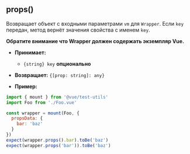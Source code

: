 ## props()

Возвращает объект с входными параметрами `vm` для `Wrapper`. Если `key` передан, метод вернёт значения свойства с именем `key`.

**Обратите внимание что Wrapper должен содержать экземпляр Vue.**

- **Принимает:**

  - `{string} key` **опционально**

- **Возвращает:** `{[prop: string]: any}`

- **Пример:**

```js
import { mount } from '@vue/test-utils'
import Foo from './Foo.vue'

const wrapper = mount(Foo, {
  propsData: {
    bar: 'baz'
  }
})
expect(wrapper.props().bar).toBe('baz')
expect(wrapper.props('bar')).toBe('baz')
```
